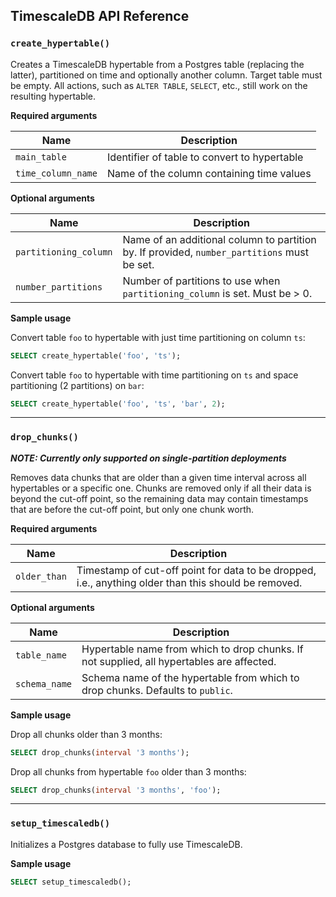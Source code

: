 ## TimescaleDB API Reference


### `create_hypertable()`

Creates a TimescaleDB hypertable from a Postgres table (replacing the
latter), partitioned on time and optionally another column.
Target table must be empty. All actions, such as `ALTER TABLE`, `SELECT`,
etc., still work on the resulting hypertable.

**Required arguments**

|Name|Description|
|---|---|
| `main_table` | Identifier of table to convert to hypertable|
| `time_column_name` | Name of the column containing time values|

**Optional arguments**

|Name|Description|
|---|---|
| `partitioning_column` | Name of an additional column to partition by. If provided, `number_partitions` must be set.
| `number_partitions` | Number of partitions to use when `partitioning_column` is set. Must be > 0.

**Sample usage**

Convert table `foo` to hypertable with just time partitioning on column `ts`:
```sql
SELECT create_hypertable('foo', 'ts');
```

Convert table `foo` to hypertable with time partitioning on `ts` and
space partitioning (2 partitions) on `bar`:
```sql
SELECT create_hypertable('foo', 'ts', 'bar', 2);
```

---

### `drop_chunks()`
_**NOTE: Currently only supported on single-partition deployments**_

Removes data chunks that are older than a given time interval across all
hypertables or a specific one. Chunks are removed only if all their data is
beyond the cut-off point, so the remaining data may contain timestamps that
are before the cut-off point, but only one chunk worth.



**Required arguments**

|Name|Description|
|---|---|
| `older_than` | Timestamp of cut-off point for data to be dropped, i.e., anything older than this should be removed. |

**Optional arguments**

|Name|Description|
|---|---|
| `table_name` | Hypertable name from which to drop chunks. If not supplied, all hypertables are affected.
| `schema_name` | Schema name of the hypertable from which to drop chunks. Defaults to `public`.

**Sample usage**

Drop all chunks older than 3 months:
```sql
SELECT drop_chunks(interval '3 months');
```

Drop all chunks from hypertable `foo` older than 3 months:
```sql
SELECT drop_chunks(interval '3 months', 'foo');
```

---

### `setup_timescaledb()`

Initializes a Postgres database to fully use TimescaleDB.

**Sample usage**

```sql
SELECT setup_timescaledb();
```
